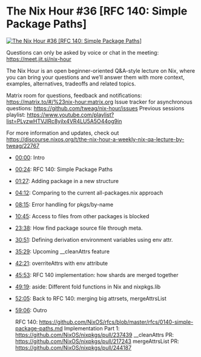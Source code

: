 # The Nix Hour #36 [RFC 140: Simple Package Paths]

[![The Nix Hour #36 [RFC 140: Simple Package Paths]](https://img.youtube.com/vi/iK0tu9GkCWQ/0.jpg)](https://www.youtube.com/watch?v=iK0tu9GkCWQ)

Questions can only be asked by voice or chat in the meeting: https://meet.jit.si/nix-hour

The Nix Hour is an open beginner-oriented Q&A-style lecture on Nix, where you can bring your questions and we’ll answer them with more context, examples, alternatives, tradeoffs and related topics.

Matrix room for questions, feedback and notifications: https://matrix.to/#/%23nix-hour:matrix.org
Issue tracker for asynchronous questions: https://github.com/tweag/nix-hour/issues
Previous sessions playlist: https://www.youtube.com/playlist?list=PLyzwHTVJlRc8yjlx4VR4LU5A5O44og9in

For more information and updates, check out https://discourse.nixos.org/t/the-nix-hour-a-weekly-nix-qa-lecture-by-tweag/22767


* [00:00](https://www.youtube.com/watch?v=iK0tu9GkCWQ&t=0): Intro
* [00:24](https://www.youtube.com/watch?v=iK0tu9GkCWQ&t=24): RFC 140: Simple Package Paths
* [01:27](https://www.youtube.com/watch?v=iK0tu9GkCWQ&t=87): Adding package in a new structure
* [04:12](https://www.youtube.com/watch?v=iK0tu9GkCWQ&t=252): Comparing to the current all-packages.nix approach
* [08:15](https://www.youtube.com/watch?v=iK0tu9GkCWQ&t=495): Error handling for pkgs/by-name
* [10:45](https://www.youtube.com/watch?v=iK0tu9GkCWQ&t=645): Access to files from other packages is blocked
* [23:38](https://www.youtube.com/watch?v=iK0tu9GkCWQ&t=1418): How find package source file through meta.
* [30:51](https://www.youtube.com/watch?v=iK0tu9GkCWQ&t=1851): Defining derivation environment variables using env attr.
* [35:29](https://www.youtube.com/watch?v=iK0tu9GkCWQ&t=2129): Upcoming __cleanAttrs feature
* [42:21](https://www.youtube.com/watch?v=iK0tu9GkCWQ&t=2541): overriteAttrs with env attribute
* [45:53](https://www.youtube.com/watch?v=iK0tu9GkCWQ&t=2753): RFC 140 implementation: how shards are merged together
* [49:19](https://www.youtube.com/watch?v=iK0tu9GkCWQ&t=2959): aside: Different fold functions in Nix and nixpkgs.lib
* [52:05](https://www.youtube.com/watch?v=iK0tu9GkCWQ&t=3125): Back to RFC 140: merging big attrsets, mergeAttrsList
* [59:06](https://www.youtube.com/watch?v=iK0tu9GkCWQ&t=3546): Outro
  
  RFC 140: https://github.com/NixOS/rfcs/blob/master/rfcs/0140-simple-package-paths.md
  Implementation Part 1: https://github.com/NixOS/nixpkgs/pull/237439
  __cleanAttrs PR: https://github.com/NixOS/nixpkgs/pull/217243
  mergeAttrsList PR: https://github.com/NixOS/nixpkgs/pull/244187
